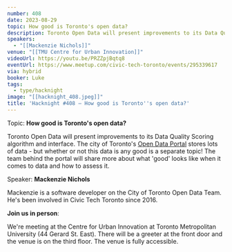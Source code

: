 ```yaml
---
number: 408
date: 2023-08-29
topic: How good is Toronto's open data?
description: Toronto Open Data will present improvements to its Data Quality Scoring algorithm and interface. The city of Toronto's [Open Data Portal](https://open.toronto.ca/) stores lots of data - but whether or not this data is any good is a separate topic! The team behind the portal will share more about what 'good' looks like when it comes to data and how to assess it.
speakers:
  - "[[Mackenzie Nichols]]"
venue: "[[TMU Centre for Urban Innovation]]"
videoUrl: https://youtu.be/PRZZpjBqtq8
eventUrl: https://www.meetup.com/civic-tech-toronto/events/295339617
via: hybrid
booker: Luke
tags:
  - type/hacknight
image: "[[hacknight_408.jpeg]]"
title: 'Hacknight #408 – How good is Toronto''s open data?'
---
```

Topic: **How good is Toronto's open data?**

Toronto Open Data will present improvements to its Data Quality Scoring algorithm and interface. The city of Toronto's [Open Data Portal](https://open.toronto.ca/) stores lots of data - but whether or not this data is any good is a separate topic! The team behind the portal will share more about what 'good' looks like when it comes to data and how to assess it.

Speaker: **Mackenzie Nichols**

Mackenzie is a software developer on the City of Toronto Open Data Team. He's been involved in Civic Tech Toronto since 2016.

**Join us in person**:

We're meeting at the Centre for Urban Innovation at Toronto Metropolitan University (44 Gerard St. East). There will be a greeter at the front door and the venue is on the third floor. The venue is fully accessible.
